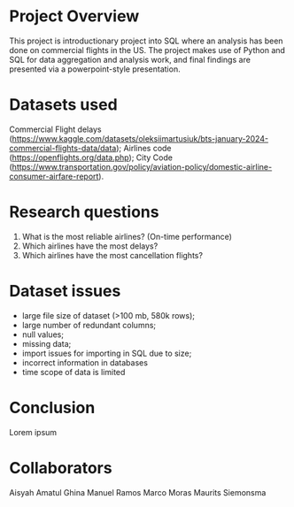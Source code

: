 # Project Overview
This project is introductionary project into SQL where an analysis has been done on commercial flights in the US. The project makes use of Python and SQL for data aggregation and analysis work, and final findings are presented via a powerpoint-style presentation.

# Datasets used
Commercial Flight delays (https://www.kaggle.com/datasets/oleksiimartusiuk/bts-january-2024-commercial-flights-data/data);
Airlines code (https://openflights.org/data.php);
City Code (https://www.transportation.gov/policy/aviation-policy/domestic-airline-consumer-airfare-report).

# Research questions
1. What is the most reliable airlines? (On-time performance)
2. Which airlines have the most delays? 
3. Which airlines have the most cancellation flights? 

# Dataset issues
- large file size of dataset (>100 mb, 580k rows);
- large number of redundant columns;
- null values;
- missing data;
- import issues for importing in SQL due to size;
- incorrect information in databases
- time scope of data is limited

# Conclusion
Lorem ipsum

# Collaborators
Aisyah Amatul Ghina
Manuel Ramos
Marco Moras
Maurits Siemonsma